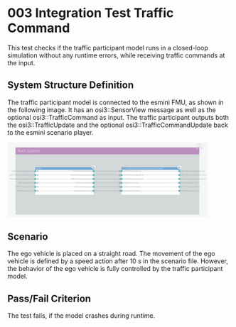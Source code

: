 # 003 Integration Test Traffic Command

This test checks if the traffic participant model runs in a closed-loop simulation without any runtime errors, while receiving traffic commands at the input.

## System Structure Definition

The traffic participant model is connected to the esmini FMU, as shown in the following image.
It has an osi3::SensorView message as well as the optional osi3::TrafficCommand as input.
The traffic participant outputs both the osi3::TrafficUpdate and the optional osi3::TrafficCommandUpdate back to the esmini scenario player.

<img alt="System Structure" src="system_structure.png" width="450">

## Scenario

The ego vehicle is placed on a straight road.
The movement of the ego vehicle is defined by a speed action after 10 s in the scenario file.
However, the behavior of the ego vehicle is fully controlled by the traffic participant model.

## Pass/Fail Criterion

The test fails, if the model crashes during runtime.
